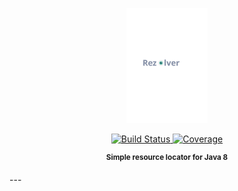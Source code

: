 <p align="center">
    <img src="logo.svg" width="130">
</p>

<p align="center">
    <a href="https://travis-ci.org/pnavais/rezolver">
        <img src="https://img.shields.io/travis/pnavais/rezolver.svg"
             alt="Build Status">
    </a>
        <a href="https://coveralls.io/github/pnavais/rezolver?branch=master">
        <img src="https://img.shields.io/coveralls/pnavais/rezolver.svg"
             alt="Coverage">
    </a>
</p>

<p align="center"><sup><strong>Simple resource locator for Java 8</strong></sup></p>
---


